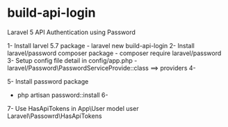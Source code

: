 # build-api-login

Laravel 5 API Authentication using Password

1- Install larvel 5.7 package
    - laravel new build-api-login
2- Install laravel/password composer package
    - composer require laravel/password
3- Setup config file detail in config/app.php
    - laravel/Password\PasswordServiceProvide::class ==> providers
4-

5- Install password package
   - php artisan password::install
6-

7- Use HasApiTokens in App\User model
    user Laravel\Passowrd\HasApiTokens
   
  
